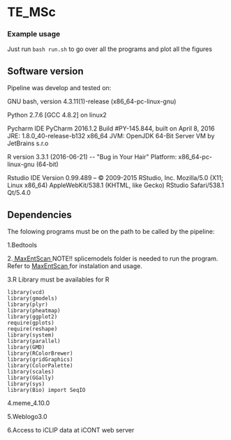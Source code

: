 # TE_MSc

### Example usage

Just run `bash run.sh` to go over all the programs and plot all the figures

## Software version

Pipeline was develop and tested on:

GNU bash, version 4.3.11(1)-release (x86_64-pc-linux-gnu)

Python 2.7.6 [GCC 4.8.2] on linux2

Pycharm IDE PyCharm 2016.1.2
Build #PY-145.844, built on April 8, 2016
JRE: 1.8.0_40-release-b132 x86_64
JVM: OpenJDK 64-Bit Server VM by JetBrains s.r.o

R version 3.3.1 (2016-06-21) -- "Bug in Your Hair"
Platform: x86_64-pc-linux-gnu (64-bit)

Rstudio IDE Version 0.99.489 – © 2009-2015 RStudio, Inc.
Mozilla/5.0 (X11; Linux x86_64) AppleWebKit/538.1 (KHTML, like Gecko) RStudio Safari/538.1 Qt/5.4.0

## Dependencies

The folowing programs must be on the path to be called by the pipeline:

1.Bedtools

2.[ MaxEntScan  ]( https://github.com/Congenica/maxentscan )
NOTE!! splicemodels folder  is needed to run the program. Refer to [ MaxEntScan  ]( https://github.com/Congenica/maxentscan ) for instalation and usage.




3.R Library must be availables for R

    library(vcd)
    library(gmodels)
    library(plyr)
    library(pheatmap)
    library(ggplot2)
    require(gplots)
    require(reshape)
    library(system)
    library(parallel)
    library(GMD)
    library(RColorBrewer)
    library(gridGraphics)
    library(ColorPalette)
    library(scales)
    library(GGally)
    library(sys)
    library(Bio) import SeqIO


4.meme_4.10.0

5.Weblogo3.0

6.Access to iCLIP data at iCONT web server




